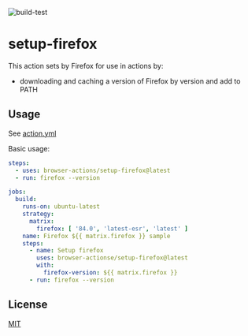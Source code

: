 ![build-test](https://github.com/browser-actions/setup-firefox/workflows/build-test/badge.svg)

# setup-firefox

This action sets by Firefox for use in actions by:

- downloading and caching a version of Firefox by version and add to PATH

## Usage

See [action.yml](action.yml)

Basic usage:

```yaml
steps:
  - uses: browser-actions/setup-firefox@latest
  - run: firefox --version
```

```yaml
jobs:
  build:
    runs-on: ubuntu-latest
    strategy:
      matrix:
        firefox: [ '84.0', 'latest-esr', 'latest' ]
    name: Firefox ${{ matrix.firefox }} sample
    steps:
      - name: Setup firefox
        uses: browser-actionse/setup-firefox@latest
        with:
          firefox-version: ${{ matrix.firefox }}
      - run: firefox --version
```

## License

[MIT](LICENSE)

